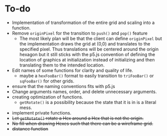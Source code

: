 # To-do
- Implementation of transformation of the entire grid and scaling into a function.
- Remove `originPixel` for the transition to `push()` and `pop()` feature
  - The most likely plan will be that the client can define `originPixel` but the implementation draws the grid at (0,0) and translates to the specified pixel. Thus translations will be centered around the origin hexagon but it still sticks with the p5.js convention of defining the location of graphics at initialization instead of initializing and then translating them to the intended location.
- Edit names of some functions for clarity and quality of life.
  - maybe a `hexFooBar()` format to easily transition to `triFooBar()` or `sqFooBar()` for other grids.
- ensure that the naming conventions fits with p5.js
- Change arguments names, order, and delete unnecessary arguments.
- creating optimization of functions.
  - `getRotate()` is a possibility because the state that it is in is a literal mess.
- implement private functions.
- ~~Let `getRotate()` rotate a Hex around a Hex that is not the origin.~~
- ~~No fill when drawing Hexes such that there can be a wireframe grid.~~
- ~~distance function~~
